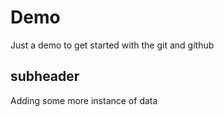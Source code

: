 # Demo
Just a demo to get started with the git and github

## subheader

Adding some more instance of data